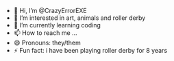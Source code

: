 - 👋 Hi, I’m @CrazyErrorEXE
- 👀 I’m interested in art, animals and roller derby
- 🌱 I’m currently learning coding
- 📫 How to reach me ...
- 😄 Pronouns: they/them
- ⚡ Fun fact: i have been playing roller derby for 8 years

<!---
CrazyErrorEXE/CrazyErrorEXE is a ✨ special ✨ repository because its `README.md` (this file) appears on your GitHub profile.
You can click the Preview link to take a look at your changes.
--->
